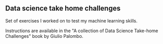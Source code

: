 ## Data science take home challenges

Set of exercises I worked on to test my machine learning skills.

Instructions are available in the "A collection of Data Science
Take-home Challenges" book by Giulio Palombo.
